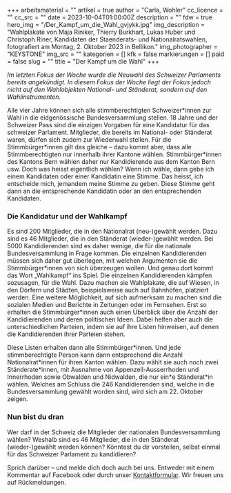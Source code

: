 +++
arbeitsmaterial = ""
artikel = true
author = "Carla, Wohler"
cc_licence = ""
cc_src = ""
date = 2023-10-04T01:00:00Z
description = ""
fdw = true
hero_img = "/Der_Kampf_um_die_Wahl_gvjykk.jpg"
img_description = "Wahlplakate von Maja Riniker, Thierry Burkhart, Lukas Huber und Christoph Riner, Kandidaten der Staenderats- und Nationalratswahlen, fotografiert am Montag, 2. Oktober 2023 in Bellikon."
img_photographer = "KEYSTONE"
img_src = ""
kategorien = []
kfk = false
markierungen = []
paid = false
slug = ""
title = "Der Kampf um die Wahl"
+++

_Im letzten Fokus der Woche wurde die Neuwahl des Schweizer Parlaments bereits angekündigt. In diesem Fokus der Woche liegt der Fokus jedoch nicht auf den Wahlobjekten National- und Ständerat, sondern auf den Wahlinstrumenten._

Alle vier Jahre können sich alle stimmberechtigten Schweizer\*innen zur
Wahl in die eidgenössische Bundesversammlung stellen. 18 Jahre und der Schweizer Pass sind die einzigen Vorgaben für eine Kandidatur für das schweizer Parlament. Mitglieder, die bereits im National- oder Ständerat waren, dürfen sich zudem zur Wiederwahl stellen. Für die Stimmbürger\*innen gilt das gleiche – dazu kommt aber, dass alle Stimmberechtigten nur innerhalb ihrer Kantone wählen. Stimmbürger\*innen des Kantons Bern wählen daher nur Kandidierende aus dem Kanton Bern usw.
Doch was heisst eigentlich wählen? Wenn ich wähle, dann gebe ich einem Kandidaten oder einer Kandidatin eine Stimme. Das heisst, ich entscheide mich, jemandem meine Stimme zu geben. Diese Stimme geht dann an die entsprechende Kandidatin oder an den entsprechenden Kandidaten.

### Die Kandidatur und der Wahlkampf

Es sind 200 Mitglieder, die in den Nationalrat (neu-)gewählt werden. Dazu sind es 46 Mitglieder, die in den Ständerat (wieder-)gewählt werden. Bei 5000 Kandidierenden sind es daher wenige, die für die nationale Bundesversammlung in Frage kommen. Die einzelnen Kandidierenden müssen sich daher gut überlegen, mit welchen Argumenten sie die Stimmbürger*innen von sich überzeugen wollen. Und genau dort kommt das Wort „Wahlkampf“ ins Spiel. Die einzelnen Kandidierenden kämpfen sozusagen, für die Wahl. Dazu machen sie Wahlplakate, die auf Wiesen, in den Dörfern und Städten, beispielsweise auch auf Bahnhöfen, platziert werden. Eine weitere Möglichkeit, auf sich aufmerksam zu machen sind die sozialen Medien und Berichte in Zeitungen oder im Fernsehen. Erst so erhalten die Stimmbürger\*innen auch einen Überblick über die Anzahl der Kandidierenden und deren politischen Ideen. Dabei helfen aber auch die unterschiedlichen Parteien, indem sie auf ihre Listen hinweisen, auf denen die Kandidierenden ihrer Parteien stehen.

Diese Listen erhalten dann alle Stimmbürger\*innen. Und jede stimmberechtigte Person kann dann entsprechend die Anzahl Nationalrat\*innen für ihren Kanton wählen. Dazu wählt sie auch noch zwei Ständerate\*innen, mit Ausnahme von Appenzell-Ausserrhoden und Innerrhoden sowie Obwalden und Nidwalden, die nur ein*e Ständerat\*in wählen. Welches am Schluss die 246 Kandidierenden sind, welche in die Bundesversammlung gewählt worden sind, wird sich am 22. Oktober zeigen.

### Nun bist du dran

Wer darf in der Schweiz die Mitglieder der nationalen Bundesversammlung wählen? Weshalb sind es 46 Mitglieder, die in den Ständerat (wieder-)gewählt werden können? Könntest du dir vorstellen, selbst einmal für das Schweizer Parlament zu kandidieren?

Sprich darüber – und melde dich doch auch bei uns. Entweder mit einem Kommentar auf Facebook oder durch unser [Kontaktformular](https://www.chinderzytig.ch/kontakt/). Wir freuen uns auf Rückmeldungen.
